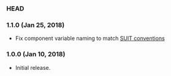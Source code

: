 ### HEAD

### 1.1.0 (Jan 25, 2018)

* Fix component variable naming to match [SUIT conventions](https://github.com/suitcss/suit/blob/master/doc/naming-conventions.md#variables)

### 1.0.0 (Jan 10, 2018)

* Initial release.
